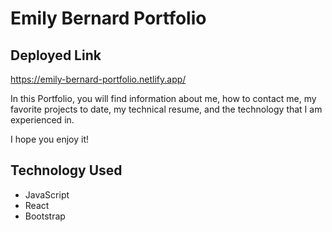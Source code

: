 # Emily Bernard Portfolio

## Deployed Link
https://emily-bernard-portfolio.netlify.app/

In this Portfolio, you will find information about me, how to contact me, my favorite projects to date, my technical resume, and the technology that I am experienced in. 

I hope you enjoy it! 

## Technology Used
- JavaScript
- React
- Bootstrap
